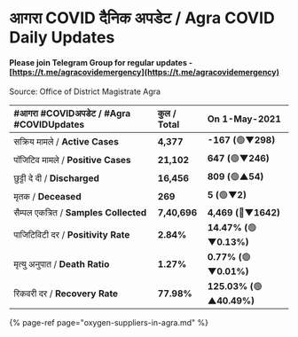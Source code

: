 # आगरा COVID दैनिक अपडेट / Agra COVID Daily Updates

#### Please join Telegram Group for regular updates - [https://t.me/agracovidemergency](https://t.me/agracovidemergency)

Source: Office of District Magistrate Agra

| \#**आगरा \#COVIDअपडेट / \#Agra \#COVIDUpdates** | कुल / **Total** | **On 1-May-2021** |
| :--- | :--- | :--- |
| सक्रिय मामले / **Active Cases** | **4,377** | **-167 \(**🟢**▼298\)** |
| पॉजिटिव मामले / **Positive Cases** | **21,102** | **647 \(**🟢**▼246\)** |
| छुट्टी दे दी / **Discharged** | **16,456** | **809 \(**🟢**▲54\)** |
| मृतक / **Deceased** | **269** | **5 \(**🟢**▼2\)** |
| सैम्पल एकत्रित / **Samples Collected** | **7,40,696** | **4,469 \(**🔴**▼1642\)** |
| पाजिटिविटी दर / **Positivity Rate** | **2.84%** | **14.47% \(**🟢**▼0.13%\)** |
| मृत्यु अनुपात / **Death Ratio** | **1.27%** | **0.77% \(**🟢**▼0.01%\)** |
| रिकवरी दर / **Recovery Rate** | **77.98%** | **125.03% \(**🟢**▲40.49%\)** |

{% page-ref page="oxygen-suppliers-in-agra.md" %}



